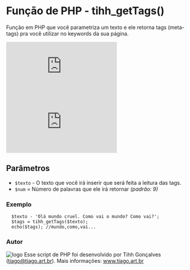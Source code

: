 # Função de PHP - tihh_getTags()
Função em PHP que você parametriza um texto e ele retorna tags (meta-tags) pra você utilizar no keywords da sua página.

[![Versão](http://app.tiago.art.br/flags/version.php?path=tihhgoncalves/tihh.php.fnc.getTags)](/releases.md)
[![Versão](http://app.tiago.art.br/flags/size.php?path=tihhgoncalves/tihh.php.fnc.getTags)](/releases.md)

## Parâmetros
 * ```$texto``` - O texto que você irá inserir que será feita a leitura das tags.
 * ```$num``` = Número de palavras que ele irá retornar *(padrão: 9)*

### Exemplo
```
  $texto - 'Olá mundo cruel. Como vai o mundo? Como vai?';
  $tags = tihh_getTags($texto);
  echo($tags); //mundo,como,vai...
```
### Autor
![logo](https://raw.githubusercontent.com/tihhgoncalves/tihh.php.fnc.getTags/master/logo.png)
Esse script de PHP foi desenvolvido por Tihh Gonçalves (tiago@tiago.art.br). 
Mais informações: www.tiago.art.br
